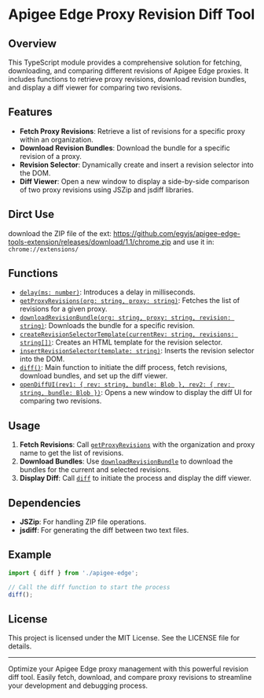 # Apigee Edge Proxy Revision Diff Tool

## Overview

This TypeScript module provides a comprehensive solution for fetching, downloading, and comparing different revisions of Apigee Edge proxies. It includes functions to retrieve proxy revisions, download revision bundles, and display a diff viewer for comparing two revisions.

## Features

- **Fetch Proxy Revisions**: Retrieve a list of revisions for a specific proxy within an organization.
- **Download Revision Bundles**: Download the bundle for a specific revision of a proxy.
- **Revision Selector**: Dynamically create and insert a revision selector into the DOM.
- **Diff Viewer**: Open a new window to display a side-by-side comparison of two proxy revisions using JSZip and jsdiff libraries.

## Dirct Use
download the ZIP file of the ext: https://github.com/egyjs/apigee-edge-tools-extension/releases/download/1.1/chrome.zip
and use it in: 
`chrome://extensions/`

## Functions

- [`delay(ms: number)`](command:_github.copilot.openSymbolFromReferences?%5B%22%22%2C%5B%7B%22uri%22%3A%7B%22scheme%22%3A%22file%22%2C%22authority%22%3A%22%22%2C%22path%22%3A%22%2Fc%3A%2FUsers%2Fel3za%2Fwork%2Fapigee-edge-tools-extension%2Fsource%2FTools%2Fapigee-edge.ts%22%2C%22query%22%3A%22%22%2C%22fragment%22%3A%22%22%7D%2C%22pos%22%3A%7B%22line%22%3A1%2C%22character%22%3A6%7D%7D%5D%2C%226f3e537e-5db1-4dcd-92b4-a445e674e039%22%5D "Go to definition"): Introduces a delay in milliseconds.
- [`getProxyRevisions(org: string, proxy: string)`](command:_github.copilot.openSymbolFromReferences?%5B%22%22%2C%5B%7B%22uri%22%3A%7B%22scheme%22%3A%22file%22%2C%22authority%22%3A%22%22%2C%22path%22%3A%22%2Fc%3A%2FUsers%2Fel3za%2Fwork%2Fapigee-edge-tools-extension%2Fsource%2FTools%2Fapigee-edge.ts%22%2C%22query%22%3A%22%22%2C%22fragment%22%3A%22%22%7D%2C%22pos%22%3A%7B%22line%22%3A3%2C%22character%22%3A6%7D%7D%5D%2C%226f3e537e-5db1-4dcd-92b4-a445e674e039%22%5D "Go to definition"): Fetches the list of revisions for a given proxy.
- [`downloadRevisionBundle(org: string, proxy: string, revision: string)`](command:_github.copilot.openSymbolFromReferences?%5B%22%22%2C%5B%7B%22uri%22%3A%7B%22scheme%22%3A%22file%22%2C%22authority%22%3A%22%22%2C%22path%22%3A%22%2Fc%3A%2FUsers%2Fel3za%2Fwork%2Fapigee-edge-tools-extension%2Fsource%2FTools%2Fapigee-edge.ts%22%2C%22query%22%3A%22%22%2C%22fragment%22%3A%22%22%7D%2C%22pos%22%3A%7B%22line%22%3A18%2C%22character%22%3A6%7D%7D%5D%2C%226f3e537e-5db1-4dcd-92b4-a445e674e039%22%5D "Go to definition"): Downloads the bundle for a specific revision.
- [`createRevisionSelectorTemplate(currentRev: string, revisions: string[])`](command:_github.copilot.openSymbolFromReferences?%5B%22%22%2C%5B%7B%22uri%22%3A%7B%22scheme%22%3A%22file%22%2C%22authority%22%3A%22%22%2C%22path%22%3A%22%2Fc%3A%2FUsers%2Fel3za%2Fwork%2Fapigee-edge-tools-extension%2Fsource%2FTools%2Fapigee-edge.ts%22%2C%22query%22%3A%22%22%2C%22fragment%22%3A%22%22%7D%2C%22pos%22%3A%7B%22line%22%3A27%2C%22character%22%3A6%7D%7D%5D%2C%226f3e537e-5db1-4dcd-92b4-a445e674e039%22%5D "Go to definition"): Creates an HTML template for the revision selector.
- [`insertRevisionSelector(template: string)`](command:_github.copilot.openSymbolFromReferences?%5B%22%22%2C%5B%7B%22uri%22%3A%7B%22scheme%22%3A%22file%22%2C%22authority%22%3A%22%22%2C%22path%22%3A%22%2Fc%3A%2FUsers%2Fel3za%2Fwork%2Fapigee-edge-tools-extension%2Fsource%2FTools%2Fapigee-edge.ts%22%2C%22query%22%3A%22%22%2C%22fragment%22%3A%22%22%7D%2C%22pos%22%3A%7B%22line%22%3A44%2C%22character%22%3A6%7D%7D%5D%2C%226f3e537e-5db1-4dcd-92b4-a445e674e039%22%5D "Go to definition"): Inserts the revision selector into the DOM.
- [`diff()`](command:_github.copilot.openSymbolFromReferences?%5B%22%22%2C%5B%7B%22uri%22%3A%7B%22scheme%22%3A%22file%22%2C%22authority%22%3A%22%22%2C%22path%22%3A%22%2Fc%3A%2FUsers%2Fel3za%2Fwork%2Fapigee-edge-tools-extension%2Fsource%2FTools%2Fapigee-edge.ts%22%2C%22query%22%3A%22%22%2C%22fragment%22%3A%22%22%7D%2C%22pos%22%3A%7B%22line%22%3A55%2C%22character%22%3A6%7D%7D%5D%2C%226f3e537e-5db1-4dcd-92b4-a445e674e039%22%5D "Go to definition"): Main function to initiate the diff process, fetch revisions, download bundles, and set up the diff viewer.
- [`openDiffUI(rev1: { rev: string, bundle: Blob }, rev2: { rev: string, bundle: Blob })`](command:_github.copilot.openSymbolFromReferences?%5B%22%22%2C%5B%7B%22uri%22%3A%7B%22scheme%22%3A%22file%22%2C%22authority%22%3A%22%22%2C%22path%22%3A%22%2Fc%3A%2FUsers%2Fel3za%2Fwork%2Fapigee-edge-tools-extension%2Fsource%2FTools%2Fapigee-edge.ts%22%2C%22query%22%3A%22%22%2C%22fragment%22%3A%22%22%7D%2C%22pos%22%3A%7B%22line%22%3A86%2C%22character%22%3A12%7D%7D%5D%2C%226f3e537e-5db1-4dcd-92b4-a445e674e039%22%5D "Go to definition"): Opens a new window to display the diff UI for comparing two revisions.

## Usage

1. **Fetch Revisions**: Call [`getProxyRevisions`](command:_github.copilot.openSymbolFromReferences?%5B%22%22%2C%5B%7B%22uri%22%3A%7B%22scheme%22%3A%22file%22%2C%22authority%22%3A%22%22%2C%22path%22%3A%22%2Fc%3A%2FUsers%2Fel3za%2Fwork%2Fapigee-edge-tools-extension%2Fsource%2FTools%2Fapigee-edge.ts%22%2C%22query%22%3A%22%22%2C%22fragment%22%3A%22%22%7D%2C%22pos%22%3A%7B%22line%22%3A3%2C%22character%22%3A6%7D%7D%5D%2C%226f3e537e-5db1-4dcd-92b4-a445e674e039%22%5D "Go to definition") with the organization and proxy name to get the list of revisions.
2. **Download Bundles**: Use [`downloadRevisionBundle`](command:_github.copilot.openSymbolFromReferences?%5B%22%22%2C%5B%7B%22uri%22%3A%7B%22scheme%22%3A%22file%22%2C%22authority%22%3A%22%22%2C%22path%22%3A%22%2Fc%3A%2FUsers%2Fel3za%2Fwork%2Fapigee-edge-tools-extension%2Fsource%2FTools%2Fapigee-edge.ts%22%2C%22query%22%3A%22%22%2C%22fragment%22%3A%22%22%7D%2C%22pos%22%3A%7B%22line%22%3A18%2C%22character%22%3A6%7D%7D%5D%2C%226f3e537e-5db1-4dcd-92b4-a445e674e039%22%5D "Go to definition") to download the bundles for the current and selected revisions.
3. **Display Diff**: Call [`diff`](command:_github.copilot.openSymbolFromReferences?%5B%22%22%2C%5B%7B%22uri%22%3A%7B%22scheme%22%3A%22file%22%2C%22authority%22%3A%22%22%2C%22path%22%3A%22%2Fc%3A%2FUsers%2Fel3za%2Fwork%2Fapigee-edge-tools-extension%2Fsource%2FTools%2Fapigee-edge.ts%22%2C%22query%22%3A%22%22%2C%22fragment%22%3A%22%22%7D%2C%22pos%22%3A%7B%22line%22%3A55%2C%22character%22%3A6%7D%7D%5D%2C%226f3e537e-5db1-4dcd-92b4-a445e674e039%22%5D "Go to definition") to initiate the process and display the diff viewer.

## Dependencies

- **JSZip**: For handling ZIP file operations.
- **jsdiff**: For generating the diff between two text files.

## Example

```typescript
import { diff } from './apigee-edge';

// Call the diff function to start the process
diff();
```

## License

This project is licensed under the MIT License. See the LICENSE file for details.

---

Optimize your Apigee Edge proxy management with this powerful revision diff tool. Easily fetch, download, and compare proxy revisions to streamline your development and debugging process.
